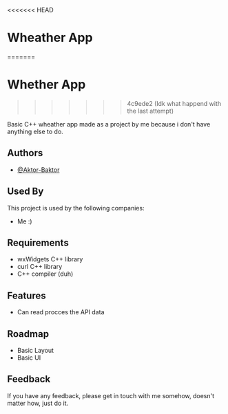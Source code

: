 
<<<<<<< HEAD
# Wheather App
=======
# Whether App
>>>>>>> 4c9ede2 (Idk what happend with the last attempt)

Basic C++ wheather app made as a project by me because i don't have anything else to do.


## Authors

- [@Aktor-Baktor](https://github.com/Aktor-Bektor)


## Used By

This project is used by the following companies:

- Me :)


## Requirements

- wxWidgets C++ library
- curl C++ library
- C++ compiler (duh)
## Features

- Can read procces the API data


## Roadmap

- Basic Layout
- Basic UI


## Feedback

If you have any feedback, please get in touch with me somehow, doesn't matter how, just do it.

